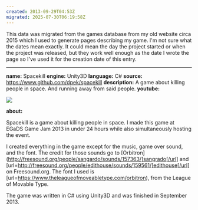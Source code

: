 ```yaml
---
created: 2013-09-29T04:53Z
migrated: 2025-07-30T06:19:58Z
---
```


This data was migrated from the games database from my old website circa 2015 which I used to generate pages describing my game. I'm not sure what the dates mean exactly. It could mean the day the project started or when the project was released, but they work well enough as the date I wrote the page so I've used it for the creation date of this entry.

---

**name:** Spacekill
**engine:** Unity3D
**language:** C#
**source:** https://www.github.com/dpek/spacekill
**description:** A game about killing people in space. And running away from said people.
**youtube:**

![](https://www.youtube.com/watch?v=7U43mUAXQlE)

**about:**

Spacekill is a game about killing people in space. I made this game at EGaDS Game Jam 2013 in under 24 hours while also simultaneously hosting the event.

I created everything in the game except for the music, game over sound, and the font. The credit for those sounds go to [Orbitron](http://freesound.org/people/sangardo/sounds/157363/]sangrado[/url] and [url=http://freesound.org/people/edithouse/sounds/159561/]edithouse[/url] on Freesound.org. The font I used is [url=https://www.theleagueofmoveabletype.com/orbitron), from the League of Movable Type.

The game was written in C# using Unity3D and was finished in September 2013.
